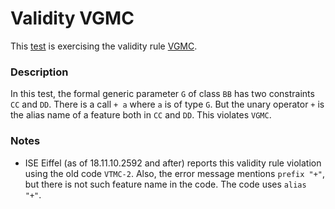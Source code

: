 # Validity VGMC

This [test](.) is exercising the validity rule [VGMC](../Readme.md).

### Description

In this test, the formal generic parameter `G` of class `BB` has two constraints `CC` and `DD`. There is a call `+ a` where `a` is of type `G`. But the unary operator `+` is the alias name of a feature both in `CC` and `DD`. This violates `VGMC`.

### Notes

* ISE Eiffel (as of 18.11.10.2592 and after) reports this validity rule violation using the old code `VTMC-2`. Also, the error message mentions `prefix "+"`, but there is not such feature name in the code. The code uses `alias "+"`.
